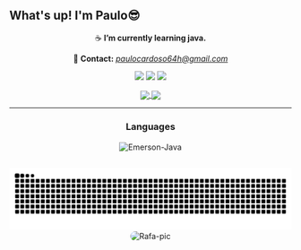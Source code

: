 ## What's up! I'm Paulo😎

<div align="center">
 
☕ **I’m currently learning java.**</h1>

📨 **Contact:** *paulocardoso64h@gmail.com*

</div>

<div align="center">
  
  <a href="https://instagram.com/paulo.snp" target="_blank"><img src="https://img.shields.io/badge/-Instagram-%23E4405F?style=for-the-badge&logo=instagram&logoColor=white" target="_blank"></a>
  <a href = "mailto:paulocardoso64h@gmail.com"><img src="https://img.shields.io/badge/Gmail-D14836?style=for-the-badge&logo=gmail&logoColor=white"></a>
  <a href="https://www.linkedin.com/in/paulosnp/" target="_blank"><img src="https://img.shields.io/badge/-LinkedIn-%230077B5?style=for-the-badge&logo=linkedin&logoColor=white" target="_blank"></a> 

</div>


<div align="center">
<a href="https://github.com/paulosnp/Studies">
  <img height=160 align="center" src="https://github-readme-stats.vercel.app/api?username=paulosnp&show_icons=true&theme=outrun" />
</a>
<a href="https://github.com/paulosnp/Studies">
  <img height=160 align="center" src="https://github-readme-stats.vercel.app/api/top-langs/?username=paulosnp&layout=compact&theme=outrun" />
</a>
</div>

<div>
  <hr/>
  <h3 align="center"> Languages </h3>
  <div align="center">
  <img align="center" alt="Emerson-Java" height="60" width="70" src="https://cdn.jsdelivr.net/gh/devicons/devicon/icons/java/java-original-wordmark.svg">
  </div>  
</div>


##
<div align="center">
  <img alt="snake eating my contributions" src="https://raw.githubusercontent.com/paulosnp/paulosnp/output/github-contribution-grid-snake.svg" />
  
  <br/>
</div>

<div align="center">
  <img alt="Rafa-pic" height="150" style="border-radius:50px;" src="https://media.giphy.com/media/v1.Y2lkPTc5MGI3NjExMTZ0YXQxbGVmMWJlOThoNnhzOWRtNGQ4bG9lY3hjY2Y0dGZwa2N5eCZlcD12MV9pbnRlcm5hbF9naWZfYnlfaWQmY3Q9Zw/VbAFrrDVGAvZu/giphy-downsized-large.gif">
</div>

